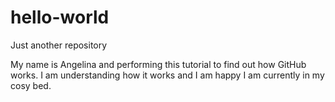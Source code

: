 # hello-world
Just another repository

My name is Angelina and performing this tutorial to find out how GitHub works. 
I am understanding how it works and I am happy
I am currently in my cosy bed.
